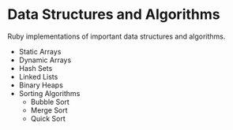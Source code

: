 # Data Structures and Algorithms
Ruby implementations of important data structures and algorithms.

* Static Arrays
* Dynamic Arrays
* Hash Sets
* Linked Lists
* Binary Heaps
* Sorting Algorithms
  * Bubble Sort
  * Merge Sort
  * Quick Sort
